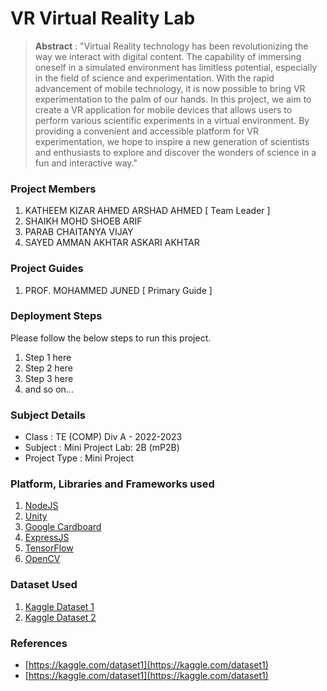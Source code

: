# VR Virtual Reality Lab

> **Abstract** : "Virtual Reality technology has been
revolutionizing the way we interact with digital
content. The capability of immersing oneself in
a simulated environment has limitless
potential, especially in the field of science and
experimentation.
With the rapid advancement of mobile
technology, it is now possible to bring VR
experimentation to the palm of our hands. In
this project, we aim to create a VR application
for mobile devices that allows users to perform
various scientific experiments in a virtual
environment.
By providing a convenient and accessible
platform for VR experimentation, we hope to
inspire a new generation of scientists and
enthusiasts to explore and discover the
wonders of science in a fun and interactive
way."

### Project Members
1. KATHEEM KIZAR AHMED ARSHAD AHMED  [ Team Leader ] 
2. SHAIKH MOHD SHOEB ARIF 
3. PARAB CHAITANYA VIJAY 
4. SAYED AMMAN AKHTAR ASKARI AKHTAR 

### Project Guides
1. PROF. MOHAMMED JUNED   [ Primary Guide ] 

### Deployment Steps
Please follow the below steps to run this project.
1. Step 1 here
2. Step 2 here
3. Step 3 here
3. and so on...

### Subject Details
- Class : TE (COMP) Div A - 2022-2023
- Subject : Mini Project Lab: 2B (mP2B)
- Project Type : Mini Project

### Platform, Libraries and Frameworks used
1. [NodeJS](https://nodejs.org)
2. [Unity](https://unity.com/download)
3. [Google Cardboard](https://developers.google.com/cardboard/develop)
4. [ExpressJS](https://expressjs.org)
5. [TensorFlow](https://tensorflowjs.com)
6. [OpenCV](https://sourceforge.net/projects/opencvsharp.mirror/)

### Dataset Used
1. [Kaggle Dataset 1](https://kaggle.com/dataset1)
2. [Kaggle Dataset 2](https://kaggle.com/dataset2)

### References
- [https://kaggle.com/dataset1](https://kaggle.com/dataset1)
- [https://kaggle.com/dataset1](https://kaggle.com/dataset1)
